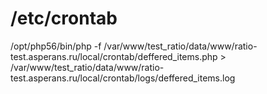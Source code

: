 # /etc/crontab

/opt/php56/bin/php -f /var/www/test_ratio/data/www/ratio-test.asperans.ru/local/crontab/deffered_items.php >
/var/www/test_ratio/data/www/ratio-test.asperans.ru/local/crontab/logs/deffered_items.log
